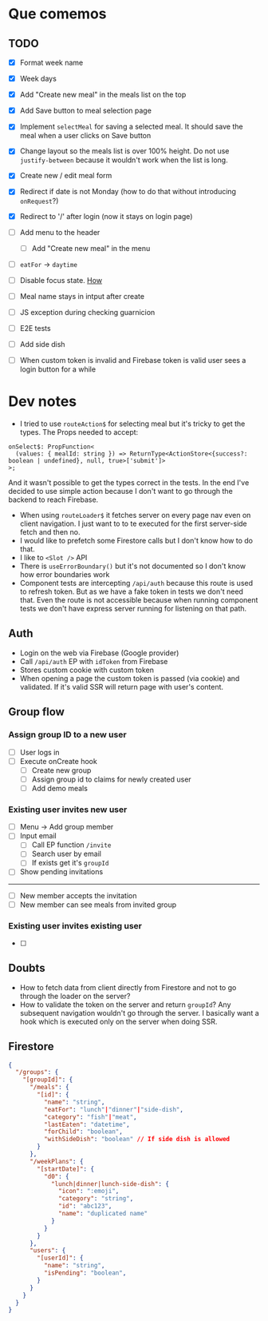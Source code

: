 # Que comemos

## TODO
- [x] Format week name
- [x] Week days
- [x] Add "Create new meal" in the meals list on the top
- [x] Add Save button to meal selection page
- [x] Implement `selectMeal` for saving a selected meal. It should save the meal when a user clicks on Save button
- [x] Change layout so the meals list is over 100% height. Do not use `justify-between` because it wouldn't work when the list is long.
- [x] Create new / edit meal form
- [x] Redirect if date is not Monday (how to do that without introducing `onRequest`?)
- [x] Redirect to '/' after login (now it stays on login page)
- [ ] Add menu to the header
  - [ ] Add "Create new meal" in the menu
- [ ] `eatFor` -> `daytime`
- [ ] Disable focus state. [How](https://romansorin.com/blog/disabling-the-tailwind-input-ring)
- [ ] Meal name stays in intput after create
- [ ] JS exception during checking guarnicion
- [ ] E2E tests
- [ ] Add side dish
- [ ] When custom token is invalid and Firebase token is valid user sees a login button for a while



# Dev notes
- I tried to use `routeAction$` for selecting meal but it's tricky to get the types. The Props needed to accept:
```tsx
onSelect$: PropFunction<
  (values: { mealId: string }) => ReturnType<ActionStore<{success?: boolean | undefined}, null, true>['submit']>
>;
```
And it wasn't possible to get the types correct in the tests. In the end I've decided to use simple action because I don't want to go through the backend to reach Firebase.
- When using `routeLoader$` it fetches server on every page nav even on client navigation. I just want to to te executed for the first server-side fetch and then no.
- I would like to prefetch some Firestore calls but I don't know how to do that.
- I like to `<Slot />` API
- There is `useErrorBoundary()` but it's not documented so I don't know how error boundaries work
- Component tests are intercepting `/api/auth` because this route is used to refresh token. But as we have a fake token in tests we don't need that. Even the route is not accessible because when running component tests we don't have express server running for listening on that path.

## Auth
- Login on the web via Firebase (Google provider)
- Call `/api/auth` EP with `idToken` from Firebase
- Stores custom cookie with custom token
- When opening a page the custom token is passed (via cookie) and validated. If it's valid SSR will return page with user's content.

## Group flow
### Assign group ID to a new user
- [ ] User logs in
- [ ] Execute onCreate hook
  - [ ] Create new group
  - [ ] Assign group id to claims for newly created user
  - [ ] Add demo meals

### Existing user invites new user
- [ ] Menu -> Add group member
- [ ] Input email
  - [ ] Call EP function `/invite`
  - [ ] Search user by email
  - [ ] If exists get it's `groupId`
- [ ] Show pending invitations
---
- [ ] New member accepts the invitation
- [ ] New member can see meals from invited group

### Existing user invites existing user
- [ ] 

## Doubts
- How to fetch data from client directly from Firestore and not to go through the loader on the server?
- How to validate the token on the server and return `groupId`? Any subsequent navigation wouldn't go through the server. I basically want a hook which is executed only on the server when doing SSR.


## Firestore

```json
{
  "/groups": {
    "[groupId]": {
      "/meals": {
        "[id]": {
          "name": "string",
          "eatFor": "lunch"|"dinner"|"side-dish",
          "category": "fish"|"meat",
          "lastEaten": "datetime",
          "forChild": "boolean",
          "withSideDish": "boolean" // If side dish is allowed
        }
      },
      "/weekPlans": {
        "[startDate]": {
          "d0": {
            "lunch|dinner|lunch-side-dish": {
              "icon": ":emoji",
              "category": "string",
              "id": "abc123",
              "name": "duplicated name"
            }
          }
        }
      },
      "users": {
        "[userId]": {
          "name": "string",
          "isPending": "boolean",
        }
      }
    }
  }
}
```

